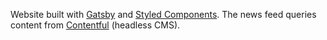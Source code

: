 Website built with [Gatsby](https://www.gatsbyjs.com/) and [Styled Components](https://styled-components.com/). The news feed queries content from [Contentful](https://www.contentful.com/) (headless CMS).
